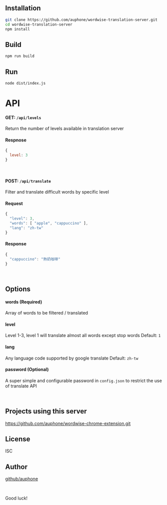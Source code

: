 ## Installation
```sh
git clone https://github.com/auphone/wordwise-translation-server.git
cd wordwise-translation-server
npm install
```

## Build
```sh
npm run build
```

## Run
```sh
node dist/index.js
```

# API
#### GET: `/api/levels`
Return the number of levels available in translation server

#### Respnose
```js
{
  level: 3 
}
```

<br>

#### POST: `/api/translate`
Filter and translate difficult words by specific level
#### Request
```js
{
  "level": 3,
  "words": [ "apple", "cappuccino" ],
  "lang": "zh-tw"
}
```

#### Response
```js
{
  "cappuccino": "熱奶咖啡"
}
```

<br>

## Options
#### words (Required)
Array of words to be filtered / translated

#### level
Level 1-3, level 1 will translate almost all words except stop words
Default: `1`

#### lang
Any language code supported by google translate
Default: `zh-tw`

#### password (Optional)
A super simple and configurable password in `config.json` to restrict the use of translate API

<br>

## Projects using this server
https://github.com/auphone/wordwise-chrome-extension.git

## License
ISC

## Author
[github/auphone](https://github.com/auphone)

<br>

Good luck!
